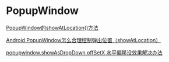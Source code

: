 PopupWindow
===

[PopupWindow的showAtLocation()方法](https://www.jianshu.com/p/bdc3641fbdc2)  

[Android PopupWindow怎么合理控制弹出位置（showAtLocation）](https://www.cnblogs.com/popfisher/p/5608436.html)  

[popupwindow.showAsDropDown offSetX 水平偏移没效果解决办法](https://blog.csdn.net/suwenlai/article/details/79074816)  

